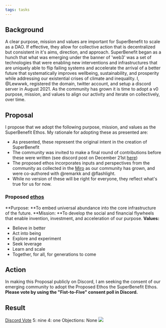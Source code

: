 ```yaml
---
tags: tasks
---
```

## Background
A clear purpose, mission and values are important for SuperBenefit to scale as a DAO. If effective, they allow for collective action that is decentralized but consistent in it's aims, direction, and approach.
SuperBenefit began as a hunch that what was emerging under the banner of 'web3' was a set of technologies that were enabling new interventions and infrastructures that are uniquely able to flip failing systems and accelerate the arrival of a better future that systematically improves wellbeing, sustainability, and prosperity while addressing our existential crises of climate and inequality.
I, @Lewwwk, registered the domain, twitter account, and setup a discord server in August 2021.  As the community has grown it is time to adopt a v0 purpose, mission, and values to align our activity and iterate on collectively, over time.
## Proposal
I propose that we adopt the following purpose, mission, and values as the SuperBenefit Ethos.
My rationale for adopting these as presented are:
- As presented, these represent the original intent in the creation of SuperBenefit
- The community was invited to make a final round of contributions before these were written (see discord post on December 21st [here](https://discord.com/channels/874697948838101092/915271780007043072/922980340069441537))
- The proposed ethos incorporates inputs and perspectives from the community as collected in the [Miro](https://miro.com/app/board/o9J_llbEduw=/?invite_link_id=232853217905) as our community has grown, and were co-authored with @remarkk and @flashlight.
- While no version of these will be right for everyone, they reflect what's true for us for now.

### Proposed [ethos](/notes/archive/clarity/Tags/ethos.md)
**Purpose: **To embed universal abundance into the core infrastructure of the future.
**Mission: **To develop the social and financial flywheels that enable invention, investment, and acceleration of our purpose.
**Values:**
- Believe in better
- Act into being
- Explore and experiment
- Seek leverage
- Learn and scale
- Together, for all, for generations to come

## Action
In making this Proposal publicly on Discord, I am seeking the consent of our emerging community to adopt the Proposed Ethos the SuperBenefit Ethos.
**Please vote by using the "Fist-to-Five" consent poll in Discord.**
## Result
[Discord Vote](https://discord.com/channels/874697948838101092/922582745102827531/924756555184889956)
5: nine
4: one
Objections: None 
![](db174e62-9a14-4dc1-94ab-70186e6dde40.png)
